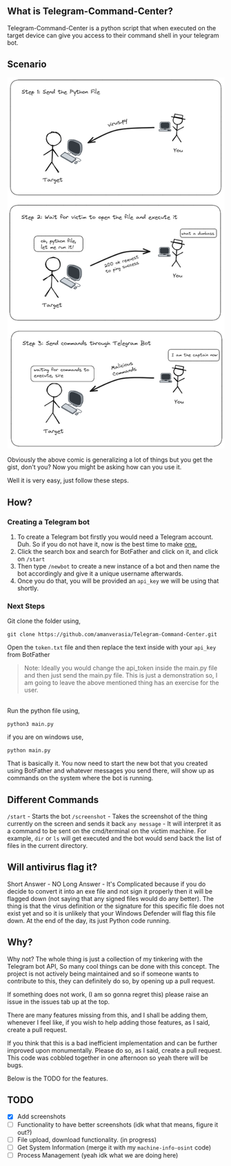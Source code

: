 ## What is Telegram-Command-Center?
Telegram-Command-Center is a python script that when executed on the target device can give you access to their command shell in your telegram bot.

## Scenario
![](https://raw.githubusercontent.com/amanverasia/Telegram-Command-Center/master/Drawing%202024-02-21%2013.04.22.excalidraw.png)

Obviously the above comic is generalizing a lot of things but you get the gist, don't you? Now you might be asking how can you use it.

Well it is very easy, just follow these steps.

## How?

### Creating a Telegram bot
1. To create a Telegram bot firstly you would need a Telegram account. Duh. So if you do not have it, now is the best time to make [one.](https://telegram.org/)
2. Click the search box and search for BotFather and click on it, and click on `/start`
3. Then type `/newbot` to create a new instance of a bot and then name the bot accordingly and give it a unique username afterwards.
4. Once you do that, you will be provided an `api_key` we will be using that shortly.

### Next Steps
Git clone the folder using,
```
git clone https://github.com/amanverasia/Telegram-Command-Center.git
```
Open the `token.txt` file and then replace the text inside with your `api_key` from BotFather
> Note: Ideally you would change the api_token inside the main.py file and then just send the main.py file.
> This is just a demonstration so, I am going to leave the above mentioned thing has an exercise for the user.


\
Run the python file using,
```
python3 main.py
```
if you are on windows use,
```
python main.py
```

That is basically it. You now need to start the new bot that you created using BotFather and whatever messages you send there, will show up as commands on the system where the bot is running.

## Different Commands
`/start` - Starts the bot
`/screenshot` - Takes the screenshot of the thing currently on the screen and sends it back
`any message` - It will interpret it as a command to be sent on the cmd/terminal on the victim machine. For example, `dir` or `ls` will get executed and the bot would send back the list of files in the current directory.

## Will antivirus flag it?
Short Answer - NO
Long Answer - It's Complicated because if you do decide to convert it into an exe file and not sign it properly then it will be flagged down (not saying that any signed files would do any better). The thing is that the virus definition or the signature for this specific file does not exist yet and so it is unlikely that your Windows Defender will flag this file down. At the end of the day, its just Python code running.

## Why?
Why not? The whole thing is just a collection of my tinkering with the Telegram bot API, So many cool things can be done with this concept. The project is not actively being maintained and so if someone wants to contribute to this, they can definitely do so, by opening up a pull request.

If something does not work, (I am so gonna regret this) please raise an issue in the issues tab up at the top.

There are many features missing from this, and I shall be adding them, whenever I feel like, if you wish to help adding those features, as I said, create a pull request. 

If you think that this is a bad inefficient implementation and can be further improved upon monumentally. Please do so, as I said, create a pull request. This code was cobbled together in one afternoon so yeah there will be bugs.

Below is the TODO for the features.

## TODO
- [x] Add screenshots
- [ ] Functionality to have better screenshots (idk what that means, figure it out?)
- [ ] File upload, download functionality. (in progress)
- [ ] Get System Information (merge it with my `machine-info-osint` code)
- [ ] Process Management (yeah idk what we are doing here)
